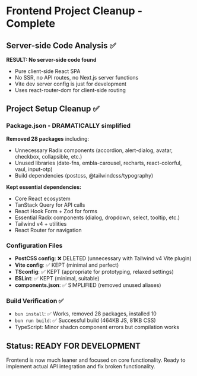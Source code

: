 # Frontend Project Cleanup - Complete

## Server-side Code Analysis ✅
**RESULT: No server-side code found**
- Pure client-side React SPA 
- No SSR, no API routes, no Next.js server functions
- Vite dev server config is just for development
- Uses react-router-dom for client-side routing

## Project Setup Cleanup ✅

### Package.json - DRAMATICALLY simplified
**Removed 28 packages** including:
- Unnecessary Radix components (accordion, alert-dialog, avatar, checkbox, collapsible, etc.)
- Unused libraries (date-fns, embla-carousel, recharts, react-colorful, vaul, input-otp)
- Build dependencies (postcss, @tailwindcss/typography)

**Kept essential dependencies:**
- Core React ecosystem
- TanStack Query for API calls
- React Hook Form + Zod for forms  
- Essential Radix components (dialog, dropdown, select, tooltip, etc.)
- Tailwind v4 + utilities
- React Router for navigation

### Configuration Files
- **PostCSS config**: ❌ DELETED (unnecessary with Tailwind v4 Vite plugin)
- **Vite config**: ✅ KEPT (minimal and perfect)
- **TSconfig**: ✅ KEPT (appropriate for prototyping, relaxed settings)
- **ESLint**: ✅ KEPT (minimal, suitable)
- **components.json**: ✅ SIMPLIFIED (removed unused aliases)

### Build Verification ✅
- `bun install`: ✅ Works, removed 28 packages, installed 10
- `bun run build`: ✅ Successful build (464KB JS, 81KB CSS)
- TypeScript: Minor shadcn component errors but compilation works

## Status: READY FOR DEVELOPMENT
Frontend is now much leaner and focused on core functionality.
Ready to implement actual API integration and fix broken functionality. 